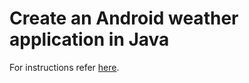 # Create an Android weather application in Java

For instructions refer [here](https://github.com/ibm-bluemix-mobile-services/starter-weather/blob/master/android/README.md).
